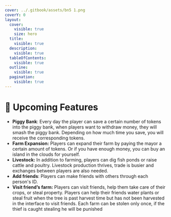 ```yaml
---
cover: ../.gitbook/assets/bn5 1.png
coverY: 0
layout:
  cover:
    visible: true
    size: hero
  title:
    visible: true
  description:
    visible: true
  tableOfContents:
    visible: true
  outline:
    visible: true
  pagination:
    visible: true
---
```


# 🌈 Upcoming Features

* **Piggy Bank**: Every day the player can save a certain number of tokens into the piggy bank, when players want to withdraw money, they will smash the piggy bank. Depending on how much time you save, you will receive the corresponding tokens.
* **Farm Expansion:** Players can expand their farm by paying the mayor a certain amount of tokens. Or if you have enough money, you can buy an island in the clouds for yourself.
* **Livestock:** In addition to farming, players can dig fish ponds or raise cattle and poultry. Livestock production thrives, trade is busier and exchanges between players are also needed.
* **Add friends**: Players can make friends with others through each person's ID.
* **Visit friend’s farm:** Players can visit friends, help them take care of their crops, or steal property. Players can help their friends water plants or steal fruit when the tree is past harvest time but has not been harvested in the interface to visit friends. Each farm can be stolen only once, if the thief is caught stealing he will be punished
